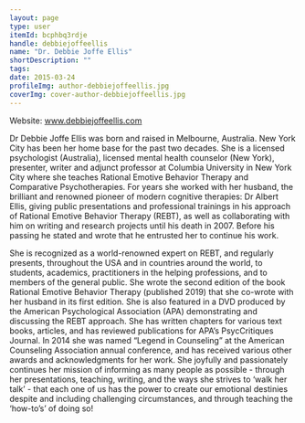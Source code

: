 ```yaml
---
layout: page
type: user
itemId: bcphbq3rdje
handle: debbiejoffeellis
name: "Dr. Debbie Joffe Ellis"
shortDescription: ""
tags:
date: 2015-03-24
profileImg: author-debbiejoffeellis.jpg
coverImg: cover-author-debbiejoffeellis.jpg
---
```


Website: <a href="http://www.debbiejoffeellis.com/" target="_blank">www.debbiejoffeellis.com</a>

Dr Debbie Joffe Ellis was born and raised in Melbourne, Australia. New York City has been her home base for the past two decades. She is a licensed psychologist (Australia), licensed mental health counselor (New York), presenter, writer and adjunct professor at Columbia University in New York City where she teaches Rational Emotive Behavior Therapy and Comparative Psychotherapies. For years she worked with her husband, the brilliant and renowned pioneer of modern cognitive therapies: Dr Albert Ellis, giving public presentations and professional trainings in his approach of Rational Emotive Behavior Therapy (REBT), as well as collaborating with him on writing and research projects until his death in 2007. Before his passing he stated and wrote that he entrusted her to continue his work. 

She is recognized as a world-renowned expert on REBT, and regularly presents, throughout the USA and in countries around the world, to students, academics, practitioners in the helping professions, and to members of the general public. She wrote the second edition of the book Rational Emotive Behavior Therapy (published 2019) that she co-wrote with her husband in its first edition. She is also featured in a DVD produced by the American Psychological Association (APA) demonstrating and discussing the REBT approach. She has written chapters for various text books, articles, and has reviewed publications for APA’s PsycCritiques Journal. In 2014 she was named “Legend in Counseling” at the American Counseling Association annual conference, and has received various other awards and acknowledgments for her work. She joyfully and passionately continues her mission of informing as many people as possible - through her presentations, teaching, writing, and the ways she strives to ‘walk her talk’ - that each one of us has the power to create our emotional destinies despite and including challenging circumstances, and through teaching the ‘how-to’s’ of doing so!
